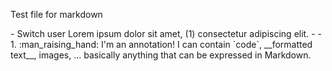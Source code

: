Test file for markdown

<div class="annotate" markdown>
- Switch user Lorem ipsum dolor sit amet, (1) consectetur adipiscing elit. 
- 
- 

</div>
1.  :man_raising_hand: I'm an annotation! I can contain `code`, __formatted text__, images, ... basically anything that can be expressed in Markdown.

